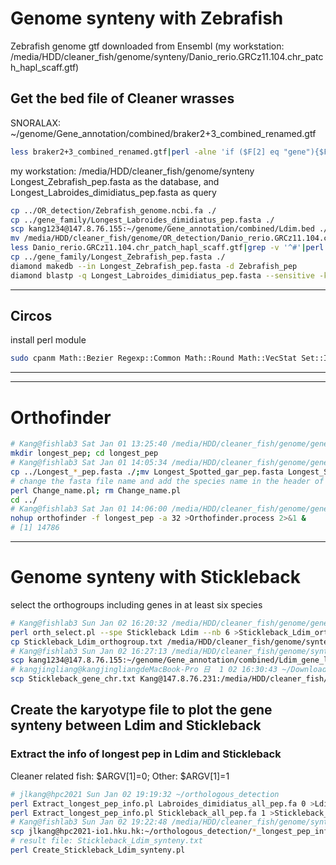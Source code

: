 # Genome synteny with Zebrafish
Zebrafish genome gtf downloaded from Ensembl (my workstation: /media/HDD/cleaner_fish/genome/synteny/Danio_rerio.GRCz11.104.chr_patch_hapl_scaff.gtf)         
## Get the bed file of Cleaner wrasses
SNORALAX: ~/genome/Gene_annotation/combined/braker2+3_combined_renamed.gtf      
```bash
less braker2+3_combined_renamed.gtf|perl -alne 'if ($F[2] eq "gene"){$F[0]=~s/Scx22uW_/LD/;($F[4]>$F[3])?(print "$F[0]\t$F[3]\t$F[4]\t$F[-1]"):(print "$F[0]\t$F[4]\t$F[3]\t$F[-1]")} ' >Ldim.bed
```
my workstation: /media/HDD/cleaner_fish/genome/synteny       
Longest_Zebrafish_pep.fasta as the database, and Longest_Labroides_dimidiatus_pep.fasta as query            
```bash
cp ../OR_detection/Zebrafish_genome.ncbi.fa ./
cp ../gene_family/Longest_Labroides_dimidiatus_pep.fasta ./
scp kang1234@147.8.76.155:~/genome/Gene_annotation/combined/Ldim.bed ./
mv /media/HDD/cleaner_fish/genome/OR_detection/Danio_rerio.GRCz11.104.chr_patch_hapl_scaff.gtf ./
less Danio_rerio.GRCz11.104.chr_patch_hapl_scaff.gtf|grep -v '^#'|perl -alne 'if ($F[2] eq "gene"){my $chr="DR$F[0]";(my $gene)=$_=~/gene_id\s+\"(.*?)\"/;$F[0]=~s/Scx22uW_/LD/;($F[4]>$F[3])?(print "$chr\t$F[3]\t$F[4]\t$gene"):(print "$chr\t$F[4]\t$F[3]\t$gene")}' >Zebrafish.bed
cp ../gene_family/Longest_Zebrafish_pep.fasta ./
diamond makedb --in Longest_Zebrafish_pep.fasta -d Zebrafish_pep
diamond blastp -q Longest_Labroides_dimidiatus_pep.fasta --sensitive -k 5 -d Zebrafish_pep -e 1e-10 --out Ldim_Zebra.blast
```
***
## Circos
install perl module     
```bash
sudo cpanm Math::Bezier Regexp::Common Math::Round Math::VecStat Set::IntSpan Text::Format Statistics::Basic
```
***
***
# Orthofinder
```bash
# Kang@fishlab3 Sat Jan 01 13:25:40 /media/HDD/cleaner_fish/genome/gene_family_2
mkdir longest_pep; cd longest_pep
# Kang@fishlab3 Sat Jan 01 14:05:34 /media/HDD/cleaner_fish/genome/gene_family_2/longest_pep
cp ../Longest_*_pep.fasta ./;mv Longest_Spotted_gar_pep.fasta Longest_Spottedgar_pep.fasta;mv Longest_Japanese_Medaka_pep.fasta Longest_Medaka_pep.fasta
# change the fasta file name and add the species name in the header of sequences
perl Change_name.pl; rm Change_name.pl
cd ../
# Kang@fishlab3 Sat Jan 01 14:06:00 /media/HDD/cleaner_fish/genome/gene_family_2
nohup orthofinder -f longest_pep -a 32 >Orthofinder.process 2>&1 &
# [1] 14786
```
***
# Genome synteny with Stickleback
select the orthogroups including genes in at least six species   
```bash
# Kang@fishlab3 Sun Jan 02 16:20:32 /media/HDD/cleaner_fish/genome/gene_family_2/longest_pep/OrthoFinder/Results_Jan01/Orthogroups
perl orth_select.pl --spe Stickleback Ldim --nb 6 >Stickleback_Ldim_orthogroup.txt
cp Stickleback_Ldim_orthogroup.txt /media/HDD/cleaner_fish/genome/synteny
# Kang@fishlab3 Sun Jan 02 16:27:13 /media/HDD/cleaner_fish/genome/synteny
scp kang1234@147.8.76.155:~/genome/Gene_annotation/combined/Ldim_gene_location.txt ./
# kangjingliang@kangjingliangdeMacBook-Pro 日  1 02 16:30:43 ~/Downloads
scp Stickleback_gene_chr.txt Kang@147.8.76.231:/media/HDD/cleaner_fish/genome/synteny
```
## Create the karyotype file to plot the gene synteny between Ldim and Stickleback
### Extract the info of longest pep in Ldim and Stickleback
Cleaner related fish: $ARGV\[1\]=0; Other: $ARGV\[1\]=1   
```bash
# jlkang@hpc2021 Sun Jan 02 19:19:32 ~/orthologous_detection
perl Extract_longest_pep_info.pl Labroides_dimidiatus_all_pep.fa 0 >Ldim_longest_pep_info.txt
perl Extract_longest_pep_info.pl Stickleback_all_pep.fa 1 >Stickleback_longest_pep_info.txt
# Kang@fishlab3 Sun Jan 02 19:22:48 /media/HDD/cleaner_fish/genome/synteny
scp jlkang@hpc2021-io1.hku.hk:~/orthologous_detection/*_longest_pep_info.txt ./
# result file: Stickleback_Ldim_synteny.txt
perl Create_Stickleback_Ldim_synteny.pl
```

